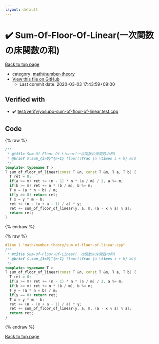 ```yaml
---
layout: default
---
```


<!-- mathjax config similar to math.stackexchange -->
<script type="text/javascript" async
  src="https://cdnjs.cloudflare.com/ajax/libs/mathjax/2.7.5/MathJax.js?config=TeX-MML-AM_CHTML">
</script>
<script type="text/x-mathjax-config">
  MathJax.Hub.Config({
    TeX: { equationNumbers: { autoNumber: "AMS" }},
    tex2jax: {
      inlineMath: [ ['$','$'] ],
      processEscapes: true
    },
    "HTML-CSS": { matchFontHeight: false },
    displayAlign: "left",
    displayIndent: "2em"
  });
</script>

<script type="text/javascript" src="https://cdnjs.cloudflare.com/ajax/libs/jquery/3.4.1/jquery.min.js"></script>
<script src="https://cdn.jsdelivr.net/npm/jquery-balloon-js@1.1.2/jquery.balloon.min.js" integrity="sha256-ZEYs9VrgAeNuPvs15E39OsyOJaIkXEEt10fzxJ20+2I=" crossorigin="anonymous"></script>
<script type="text/javascript" src="../../../assets/js/copy-button.js"></script>
<link rel="stylesheet" href="../../../assets/css/copy-button.css" />


# :heavy_check_mark: Sum-Of-Floor-Of-Linear(一次関数の床関数の和)

<a href="../../../index.html">Back to top page</a>

* category: <a href="../../../index.html#d4a327615e3a055131f0682831111ce2">math/number-theory</a>
* <a href="{{ site.github.repository_url }}/blob/master/math/number-theory/sum-of-floor-of-linear.cpp">View this file on GitHub</a>
    - Last commit date: 2020-03-03 17:43:59+09:00




## Verified with

* :heavy_check_mark: <a href="../../../verify/test/verify/yosupo-sum-of-floor-of-linear.test.cpp.html">test/verify/yosupo-sum-of-floor-of-linear.test.cpp</a>


## Code

<a id="unbundled"></a>
{% raw %}
```cpp
/**
 * @title Sum-Of-Floor-Of-Linear(一次関数の床関数の和)
 * @brief $\sum_{i=0}^{n-1} floor(\frac {a \times i + b} m)$
 */
template< typename T >
T sum_of_floor_of_linear(const T &n, const T &m, T a, T b) {
  T ret = 0;
  if(a >= m) ret += (n - 1) * n * (a / m) / 2, a %= m;
  if(b >= m) ret += n * (b / m), b %= m;
  T y = (a * n + b) / m;
  if(y == 0) return ret;
  T x = y * m - b;
  ret += (n - (x + a - 1) / a) * y;
  ret += sum_of_floor_of_linear(y, a, m, (a - x % a) % a);
  return ret;
}

```
{% endraw %}

<a id="bundled"></a>
{% raw %}
```cpp
#line 1 "math/number-theory/sum-of-floor-of-linear.cpp"
/**
 * @title Sum-Of-Floor-Of-Linear(一次関数の床関数の和)
 * @brief $\sum_{i=0}^{n-1} floor(\frac {a \times i + b} m)$
 */
template< typename T >
T sum_of_floor_of_linear(const T &n, const T &m, T a, T b) {
  T ret = 0;
  if(a >= m) ret += (n - 1) * n * (a / m) / 2, a %= m;
  if(b >= m) ret += n * (b / m), b %= m;
  T y = (a * n + b) / m;
  if(y == 0) return ret;
  T x = y * m - b;
  ret += (n - (x + a - 1) / a) * y;
  ret += sum_of_floor_of_linear(y, a, m, (a - x % a) % a);
  return ret;
}

```
{% endraw %}

<a href="../../../index.html">Back to top page</a>

